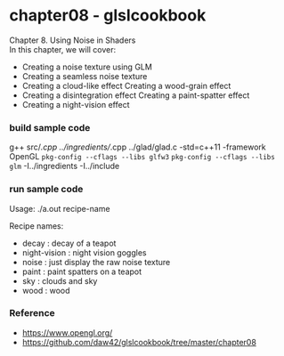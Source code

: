 chapter08 - glslcookbook
===============

Chapter 8. Using Noise in Shaders  <br/>
In this chapter, we will cover: <br/> 
- Creating a noise texture using GLM 
- Creating a seamless noise texture 
- Creating a cloud-like effect Creating a wood-grain effect 
- Creating a disintegration effect Creating a paint-spatter effect 
- Creating a night-vision effect

### build sample code
g++ src/*.cpp  ../ingredients/*.cpp ../glad/glad.c  -std=c++11  -framework OpenGL `pkg-config --cflags --libs glfw3` `pkg-config --cflags --libs glm` -I../ingredients -I../include <br/>

### run sample code
Usage: ./a.out recipe-name <br/>

Recipe names:  <br/>
- decay : decay of a teapot <br/>
- night-vision : night vision goggles <br/>
- noise : just display the raw noise texture <br/>
- paint : paint spatters on a teapot <br/>
- sky : clouds and sky <br/>
- wood : wood  <br/>


### Reference <br/>
- https://www.opengl.org/
- https://github.com/daw42/glslcookbook/tree/master/chapter08

